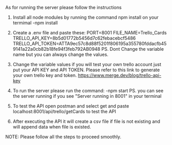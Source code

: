 As for running the server please follow the instructions

1. Install all node modules by running the command npm install on your termimal
    -npm install
2. Create a .env file and paste these:
    PORT=8001
    FILE_NAME=Trello_Cards
    TRELLO_API_KEY=8b5d01772b5456d7c62febacebcf5486
    TRELLO_API_TOKEN=ATTA9ec57c8d88f5201f806195a355780fddacfb459141a22a0cb82b18fe94f3feb792AB0948
PS. Dont Change the variable name but you can always change the values.
3. Change the variable values if you will test your own trello account just put your API KEY and API TOKEN. Please refer to this link to generate your own trello key and token.
https://www.merge.dev/blog/trello-api-key

4. To run the server please run the command:
    -npm start
PS. you can see the server running if you see "Server running in 8001" in your terminal
5. To test the API open postman and select get and paste localhost:8001/api/trello/getCards to test the API

6. After executing the API it will create a csv file if file is not existing and will append data when file is existed.

NOTE: Please follow all the steps to proceed smoothly.
